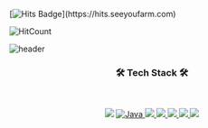[![Hits Badge](https://hits.seeyoufarm.com/api/count/incr/badge.svg?url={(yujinkim0819.com)}&count_bg=%2379C83D&title_bg=%23555555&icon=&icon_color=%23E7E7E7&title=hits&edge_flat=false)](https://hits.seeyoufarm.com)

![HitCount](http://hits.dwyl.com/dev-yakuza/react-native-image-modal.svg)
<br>

![header](https://capsule-render.vercel.app/api?type=waving&color=auto&height=300&section=header&text=kim%20ujin&fontSize=90)

<h3 align="center"><b>🛠 Tech Stack 🛠</b></h3></br>
<p align="center">
<img src="https://img.shields.io/badge/HTML5-E34F26?style=flat-square&logo=HTML5&logoColor=white"/>
<a href="" target="_blank"><img alt="Java" src="https://img.shields.io/badge/java-%23ED8B00.svg?&style=flat-square&logo=java&logoColor=white"/>
<img src="https://img.shields.io/badge/JavaScript-F7DF1E?style=flat-square&logo=JavaScript&logoColor=white"/>
<img src="https://img.shields.io/badge/Android-3DDC84?style=flat-square&logo=Android&logoColor=white"/>
<img src="https://img.shields.io/badge/CSS3-1572B6?style=flat-square&logo=CSS3&logoColor=white"/>
<img src="https://img.shields.io/badge/c++-00599C?style=flat-square&logo=c%2B%2B&logoColor=white"/>
<img src="https://img.shields.io/badge/MySQL-4479A1?style=flat-square&logo=MySQL&logoColor=white"/>

